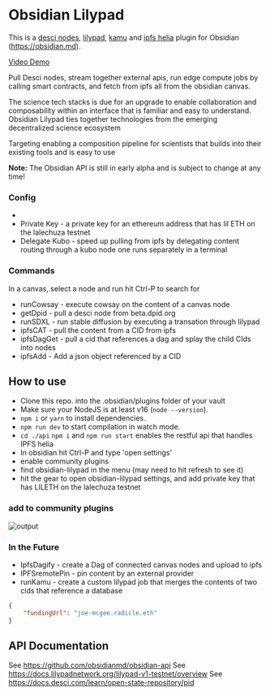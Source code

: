 # Obsidian Lilypad
This is a [desci nodes](https://desci.com/), [lilypad](https://docs.lilypadnetwork.org/lilypad-v1-testnet/overview), [kamu](https://www.kamu.dev/) and [ipfs helia](https://github.com/ipfs/helia) plugin for Obsidian (https://obsidian.md).

[Video Demo](https://www.youtube.com/watch?v=DS2e0smviRA&ab_channel=TaylorHulsmans)



Pull Desci nodes, stream together external apis, run edge compute jobs by calling smart contracts, and fetch from ipfs all from the obsidian canvas.

The science tech stacks is due for an upgrade to enable collaboration and composability within an interface that is familiar and easy to understand.  Obsidian Lilypad ties together technologies from the emerging decentralized science ecosystem

Targeting enabling a composition pipeline for scientists that builds into their existing tools and is easy to use

**Note:** The Obsidian API is still in early alpha and is subject to change at any time!
### Config
- 
- Private Key - a private key for an ethereum address that has lil ETH on the lalechuza testnet
- Delegate Kubo - speed up pulling from ipfs by delegating content routing through a kubo node one runs separately in a terminal

### Commands
In a canvas, select a node and run hit Ctrl-P to search for
- runCowsay - execute cowsay on the content of a canvas node
- getDpid - pull a desci node from beta.dpid.org
- runSDXL - run stable diffusion by executing a transation through lilypad
- ipfsCAT - pull the content from a CID from ipfs
- ipfsDagGet - pull a cid that references a dag and splay the child CIds into nodes
- ipfsAdd - Add a json object referenced by a CID

## How to use

- Clone this repo. into the .obsidian/plugins folder of your vault
- Make sure your NodeJS is at least v16 (`node --version`).
- `npm i` or `yarn` to install dependencies.
- `npm run dev` to start compilation in watch mode.
- `cd ./api` `npm i` and `npm run start` enables the restful api that handles IPFS helia
- In obsidian hit Ctrl-P and type 'open settings'
- enable community plugins
- find obsidian-lilypad in the menu (may need to hit refresh to see it)
- hit the gear to open obsidian-lilypad settings, and add private key that has LILETH on the lalechuza testnet

### add to community plugins
![output](https://github.com/polus-arcticus/obsidian-lilypad/assets/122753557/76b74cfb-1e0b-4c72-9b2a-5b2a163b5399)

### In the Future
- IpfsDagify - create a Dag of connected canvas nodes and upload to ipfs
- IPFSremotePin - pin content by an external provider
- runKamu - create a custom lilypad job that merges the contents of two cids that reference a database

```json
{
    "fundingUrl": "joe-mcgee.radicle.eth"
}
```

## API Documentation

See https://github.com/obsidianmd/obsidian-api
See https://docs.lilypadnetwork.org/lilypad-v1-testnet/overview
See https://docs.desci.com/learn/open-state-repository/pid
